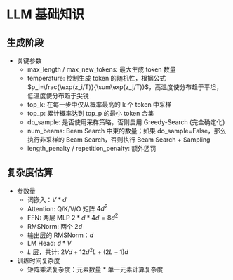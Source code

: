 # LLM 基础知识

## 生成阶段
+ 关键参数
  + max_length / max_new_tokens: 最大生成 token 数量
  + temperature: 控制生成 token 的随机性，根据公式 $p_i=\frac{\exp(z_i/T)}{\sum\exp(z_j/T)}$，高温度使分布趋于平坦，低温度使分布趋于尖锐
  + top_k: 在每一步中仅从概率最高的 k 个 token 中采样
  + top_p: 累计概率达到 top_p 的最小 token 合集
  + do_sample: 是否使用采样策略，否则启用 Greedy-Search (完全确定化)
  + num_beams: Beam Search 中束的数量；如果 do_sample=False，那么执行非采样的 Beam Search，否则执行 Beam Search + Sampling
  + length_penalty / repetition_penalty: 额外惩罚

## 复杂度估算
+ 参数量
  + 词嵌入：$V * d$
  + Attention: Q/K/V/O 矩阵 $4d^2$
  + FFN: 两层 MLP $2 * d * 4d = 8d^2$
  + RMSNorm: 两个 $2d$
  + 输出层的 RMSNorm：$d$
  + LM Head: $d * V$
  + $L$ 层，共计: $2Vd + 12d^2L + (2L + 1)d$
+ 训练时间复杂度
  + 矩阵乘法复杂度：元素数量 * 单一元素计算复杂度